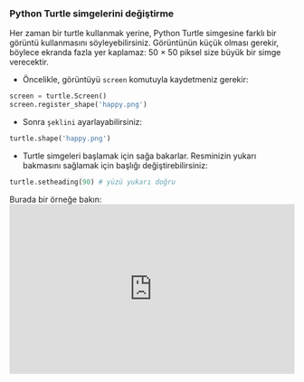 ### Python Turtle simgelerini değiştirme

Her zaman bir turtle kullanmak yerine, Python Turtle simgesine farklı bir görüntü kullanmasını söyleyebilirsiniz. Görüntünün küçük olması gerekir, böylece ekranda fazla yer kaplamaz: 50 × 50 piksel size büyük bir simge verecektir.

+ Öncelikle, görüntüyü `screen` komutuyla kaydetmeniz gerekir:

```python
screen = turtle.Screen()
screen.register_shape('happy.png') 
```

+ Sonra `şeklini` ayarlayabilirsiniz:

```python
turtle.shape('happy.png')
```

+ Turtle simgeleri başlamak için sağa bakarlar. Resminizin yukarı bakmasını sağlamak için başlığı değiştirebilirsiniz:

```python
turtle.setheading(90) # yüzü yukarı doğru
```

Burada bir örneğe bakın: <iframe src="https://trinket.io/embed/python/5f68ef3fd7?start=result" width="100%" height="300" frameborder="0" marginwidth="0" marginheight="0" allowfullscreen></iframe>